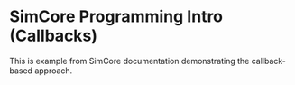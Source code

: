 # SimCore Programming Intro (Callbacks)

This is example from SimCore documentation demonstrating the callback-based approach.
